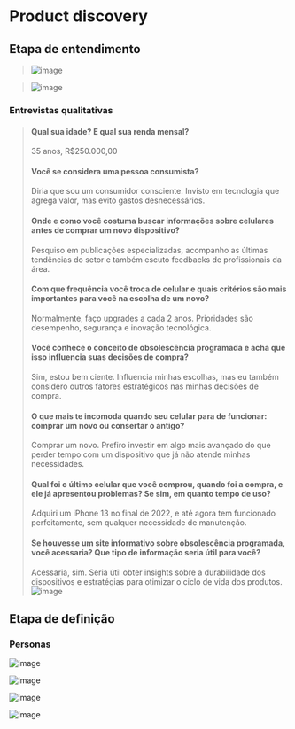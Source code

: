 # Product discovery
## Etapa de entendimento
> ![image](https://github.com/user-attachments/assets/d3d26965-f96f-48f4-968f-fc5274431071)

> ![image](https://github.com/user-attachments/assets/7eaee30c-2c83-4894-8093-49a17b1cf636)

### Entrevistas qualitativas
> #### Qual sua idade? E qual sua renda mensal?
> 35 anos, R$250.000,00
> #### Você se considera uma pessoa consumista?
> Diria que sou um consumidor consciente. Invisto em tecnologia que agrega valor, mas evito gastos desnecessários.
> #### Onde e como você costuma buscar informações sobre celulares antes de comprar um novo dispositivo?
> Pesquiso em publicações especializadas, acompanho as últimas tendências do setor e também escuto feedbacks de profissionais da área.
> #### Com que frequência você troca de celular e quais critérios são mais importantes para você na escolha de um novo?
> Normalmente, faço upgrades a cada 2 anos. Prioridades são desempenho, segurança e inovação tecnológica.
> #### Você conhece o conceito de obsolescência programada e acha que isso influencia suas decisões de compra?
> Sim, estou bem ciente. Influencia minhas escolhas, mas eu também considero outros fatores estratégicos nas minhas decisões de compra.
> #### O que mais te incomoda quando seu celular para de funcionar: comprar um novo ou consertar o antigo?
> Comprar um novo. Prefiro investir em algo mais avançado do que perder tempo com um dispositivo que já não atende minhas necessidades.
> #### Qual foi o último celular que você comprou, quando foi a compra, e ele já apresentou problemas? Se sim, em quanto tempo de uso?
> Adquiri um iPhone 13 no final de 2022, e até agora tem funcionado perfeitamente, sem qualquer necessidade de manutenção.
> #### Se houvesse um site informativo sobre obsolescência programada, você acessaria? Que tipo de informação seria útil para você?
> Acessaria, sim. Seria útil obter insights sobre a durabilidade dos dispositivos e estratégias para otimizar o ciclo de vida dos produtos.
>  ![image](https://github.com/user-attachments/assets/150bfb59-4c3f-410b-a5d2-6b9e4f56ef81)

## Etapa de definição

### Personas
![image](https://github.com/user-attachments/assets/759a643b-1a23-4536-b673-1e26f0b885d6)

![image](https://github.com/user-attachments/assets/94651bf1-20c3-4910-9947-63df1770cf47)

![image](https://github.com/user-attachments/assets/8b1b9bab-6838-4c12-ad6f-7160ab7f3ad3)

![image](https://github.com/user-attachments/assets/4512b72d-70ee-4c86-94ab-91ed50e40430)
